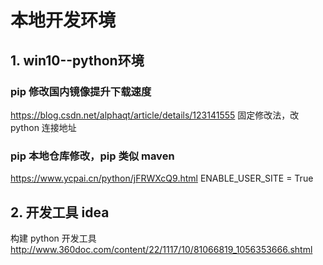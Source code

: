 # 本地开发环境

## 1. win10--python环境

### pip 修改国内镜像提升下载速度

https://blog.csdn.net/alphaqt/article/details/123141555
固定修改法，改 python 连接地址



### pip 本地仓库修改，pip 类似 maven

https://www.ycpai.cn/python/jFRWXcQ9.html
ENABLE_USER_SITE = True



## 2. 开发工具 idea 
构建 python 开发工具
http://www.360doc.com/content/22/1117/10/81066819_1056353666.shtml


